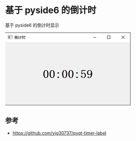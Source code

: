 # 基于 pyside6 的倒计时

基于 pyside6 的倒计时显示

![timerLabel](images/timerLabel.png)

## 参考

- https://github.com/yjg30737/pyqt-timer-label

